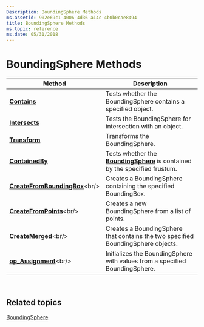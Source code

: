 ```yaml
---
Description: BoundingSphere Methods
ms.assetid: 902e69c1-4006-4d36-a14c-4b0b0cae8494
title: BoundingSphere Methods
ms.topic: reference
ms.date: 05/31/2018
---
```


# BoundingSphere Methods



| Method                                                                           | Description                                                                                                  |
|----------------------------------------------------------------------------------|--------------------------------------------------------------------------------------------------------------|
| [**Contains**](boundingsphere-contains.md)<br/>                           | Tests whether the BoundingSphere contains a specified object.<br/>                                     |
| [**Intersects**](boundingsphere-intersects.md)<br/>                       | Tests the BoundingSphere for intersection with an object.<br/>                                         |
| [**Transform**](boundingsphere-transform.md)<br/>                         | Transforms the BoundingSphere.<br/>                                                                    |
| [**ContainedBy**](/windows/desktop/api/DirectXCollision/nf-directxcollision-boundingbox-containedby)<br/>                     | Tests whether the [**BoundingSphere**](https://msdn.microsoft.com/en-us/library/Hh449592(v=VS.85).aspx) is contained by the specified frustum.<br/> |
| [**CreateFromBoundingBox**](https://msdn.microsoft.com/en-us/library/Hh437764(v=VS.85).aspx)<br/> | Creates a BoundingSphere containing the specified BoundingBox.<br/>                                    |
| [**CreateFromPoints**](https://msdn.microsoft.com/en-us/library/Hh437795(v=VS.85).aspx)<br/>           | Creates a new BoundingSphere from a list of points.<br/>                                               |
| [**CreateMerged**](https://msdn.microsoft.com/en-us/library/Hh437806(v=VS.85).aspx)<br/>                   | Creates a BoundingSphere that contains the two specified BoundingSphere objects.<br/>                  |
| [**op\_Assignment**](https://msdn.microsoft.com/en-us/library/Hh437830(v=VS.85).aspx)<br/>                | Initializes the BoundingSphere with values from a specified BoundingSphere.<br/>                       |



 

## Related topics

<dl> <dt>

[BoundingSphere](https://msdn.microsoft.com/en-us/library/Hh449592(v=VS.85).aspx)
</dt> </dl>

 

 




